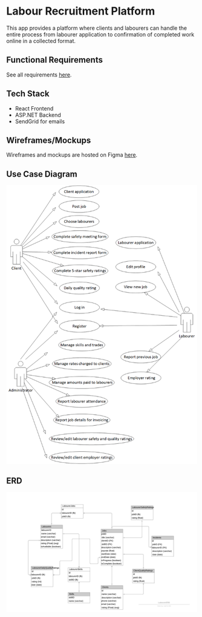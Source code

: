 # Labour Recruitment Platform
This app provides a platform where clients and labourers can handle the entire process from labourer application to confirmation of
completed work online in a collected format.

## Functional Requirements
See all requirements [here](https://github.com/mingwang168/Labour-Recruitment/wiki/Functional-Requirements-List).

## Tech Stack
* React Frontend
* ASP.NET Backend
* SendGrid for emails

## Wireframes/Mockups
Wireframes and mockups are hosted on Figma [here](https://www.figma.com/file/uSwmbKRANUn3rPjZvSqXrd/Labourer-Recruitment-App?node-id=39%3A87).

## Use Case Diagram
<img src="Drawing1.png">

## ERD
<img src="LabourerERD.png">
